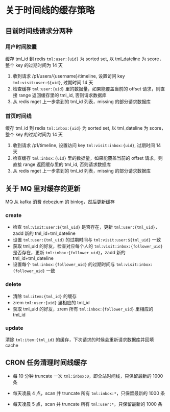 # 关于时间线的缓存策略

## 目前时间线请求分两种

### 用户时间胶囊

缓存 tml_id 到 redis `tml:user:{uid}` 为 sorted set, 以 tml_dateline 为 score，整个 key 的过期时间为 14 天

1. 收到请求 /p1/users/{username}/timeline, 设置访问 key `tml:visit:user:${uid}`, 过期时间 14 天
2. 检查缓存 `tml:user:{uid}` 里的数据量，如果能覆盖当前的 offset 请求，则直接 range 返回缓存里的 tml_id, 否则请求数据库
3. 从 redis mget 上一步拿到的 tml_id 列表，missing 的部分请求数据库

### 首页时间线

缓存 tml_id 到 redis `tml:inbox:{uid}` 为 sorted set, 以 tml_dateline 为 score，整个 key 的过期时间为 14 天

1. 收到请求 /p1/timeline, 设置访问 key `tml:visit:inbox:{uid}`, 过期时间 14 天
2. 检查缓存 `tml:inbox:{uid}` 里的数据量，如果能覆盖当前的 offset 请求，则直接 range 返回缓存里的 tml_id, 否则请求数据库
3. 从 redis mget 上一步拿到的 tml_id 列表，missing 的部分请求数据库

## 关于 MQ 里对缓存的更新

MQ 从 kafka 消费 debezium 的 binlog，然后更新缓存

### create

- 检查 `tml:visit:user:${tml_uid}` 是否存在，更新 `tml:user:{tml_uid}`，zadd 新的 tml_id+tml_dateline
- 设置 `tml:user:{tml_uid}` 的过期时间与 `tml:visit:user:${tml_uid}` 一致
- 获取 tml_uid 的好友，检查对应每个人的 `tml:visit:inbox:{follower_uid}` 是否存在，更新 `tml:inbox:{follower_uid}`，zadd 新的 tml_id+tml_dateline
- 设置每个 `tml:inbox:{follower_uid}` 的过期时间与 `tml:visit:inbox:{follower_uid}` 一致

### delete

- 清除 `tml:item:{tml_id}` 的缓存
- zrem `tml:user:{uid}` 里相应的 tml_id
- 获取 tml_uid 的好友，zrem 所有 `tml:inbox:{follower_uid}` 里相应的 tml_id

### update

清除 `tml:item:{tml_id}` 的缓存，下次请求的时候会重新请求数据库并回填 cache

## CRON 任务清理时间线缓存

- 每 10 分钟 truncate 一次 `tml:inbox:0`，即全站时间线，只保留最新的 1000 条

- 每天凌晨 4 点，scan 并 truncate 所有 `tml:inbox:*`，只保留最新的 1000 条

- 每天凌晨 5 点，scan 并 truncate 所有 `tml:user:*`，只保留最新的 1000 条

